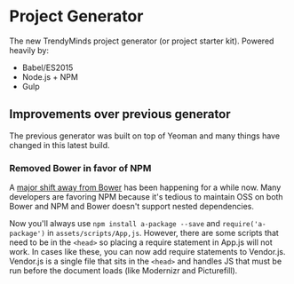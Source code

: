 # Project Generator
The new TrendyMinds project generator (or project starter kit). Powered heavily by:

* Babel/ES2015
* Node.js + NPM
* Gulp

## Improvements over previous generator
The previous generator was built on top of Yeoman and many things have changed in this latest build.

### Removed Bower in favor of NPM
A [major shift away from Bower](https://gofore.com/ohjelmistokehitys/stop-using-bower/) has been happening for a while now. Many developers are favoring NPM because it's tedious to maintain OSS on both Bower and NPM and Bower doesn't support nested dependencies.

Now you'll always use `npm install a-package --save` and `require('a-package')` in `assets/scripts/App,js`. However, there are some scripts that need to be in the `<head>` so placing a require statement in App.js will not work. In cases like these, you can now add require statements to Vendor.js. Vendor.js is a single file that sits in the `<head>` and handles JS that must be run before the document loads (like Modernizr and Picturefill).
